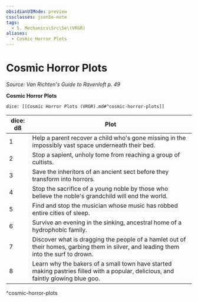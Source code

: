 ```yaml
---
obsidianUIMode: preview
cssclasses: json5e-note
tags:
  - 5. Mechanics\Src\5e\(VRGR)
aliases:
  - Cosmic Horror Plots
---
```

# Cosmic Horror Plots
*Source: Van Richten's Guide to Ravenloft p. 49* 

**Cosmic Horror Plots**

`dice: [[Cosmic Horror Plots (VRGR).md#^cosmic-horror-plots]]`

| dice: d8 | Plot |
|----------|------|
| 1 | Help a parent recover a child who's gone missing in the impossibly vast space underneath their bed. |
| 2 | Stop a sapient, unholy tome from reaching a group of cultists. |
| 3 | Save the inheritors of an ancient sect before they transform into horrors. |
| 4 | Stop the sacrifice of a young noble by those who believe the noble's grandchild will end the world. |
| 5 | Find and stop the musician whose music has robbed entire cities of sleep. |
| 6 | Survive an evening in the sinking, ancestral home of a hydrophobic family. |
| 7 | Discover what is dragging the people of a hamlet out of their homes, garbing them in silver, and leading them into the surf to drown. |
| 8 | Learn why the bakers of a small town have started making pastries filled with a popular, delicious, and faintly glowing blue goo. |
^cosmic-horror-plots
